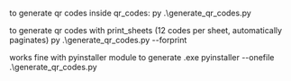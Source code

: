 to generate qr codes inside qr_codes:
py .\generate_qr_codes.py 

to generate qr codes with print_sheets (12 codes per sheet, automatically paginates)
py .\generate_qr_codes.py --forprint

works fine with pyinstaller module to generate .exe
pyinstaller --onefile .\generate_qr_codes.py
